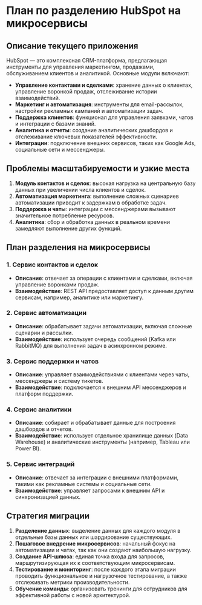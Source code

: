 # План по разделению HubSpot на микросервисы

## Описание текущего приложения

HubSpot — это комплексная CRM-платформа, предлагающая инструменты для управления маркетингом, продажами, обслуживанием клиентов и аналитикой. Основные модули включают:

- **Управление контактами и сделками**: хранение данных о клиентах, управление воронкой продаж, отслеживание истории взаимодействий.
- **Маркетинг и автоматизация**: инструменты для email-рассылок, настройки рекламных кампаний и автоматизации задач.
- **Поддержка клиентов**: функционал для управления заявками, чатов и интеграции с базами знаний.
- **Аналитика и отчеты**: создание аналитических дашбордов и отслеживание ключевых показателей эффективности.
- **Интеграции**: подключение внешних сервисов, таких как Google Ads, социальные сети и мессенджеры.

## Проблемы масштабируемости и узкие места

1. **Модуль контактов и сделок**: высокая нагрузка на центральную базу данных при увеличении числа клиентов и сделок.
2. **Автоматизация маркетинга**: выполнение сложных сценариев автоматизации приводит к задержкам в обработке задач.
3. **Поддержка и чаты**: интеграции с мессенджерами вызывают значительное потребление ресурсов.
4. **Аналитика**: сбор и обработка данных в реальном времени замедляют выполнение других функций.

## План разделения на микросервисы

### 1. Сервис контактов и сделок
- **Описание**: отвечает за операции с клиентами и сделками, включая управление воронками продаж.
- **Взаимодействие**: REST API предоставляет доступ к данным другим сервисам, например, аналитике или маркетингу.

### 2. Сервис автоматизации
- **Описание**: обрабатывает задачи автоматизации, включая сложные сценарии и рассылки.
- **Взаимодействие**: использует очередь сообщений (Kafka или RabbitMQ) для выполнения задач в асинхронном режиме.

### 3. Сервис поддержки и чатов
- **Описание**: управляет взаимодействиями с клиентами через чаты, мессенджеры и систему тикетов.
- **Взаимодействие**: подключается к внешним API мессенджеров и платформ поддержки.

### 4. Сервис аналитики
- **Описание**: собирает и обрабатывает данные для построения дашбордов и отчетов.
- **Взаимодействие**: использует отдельное хранилище данных (Data Warehouse) и аналитические инструменты (например, Tableau или Power BI).

### 5. Сервис интеграций
- **Описание**: отвечает за интеграции с внешними платформами, такими как рекламные системы и социальные сети.
- **Взаимодействие**: управляет запросами к внешним API и синхронизацией данных.

## Стратегия миграции

1. **Разделение данных**: выделение данных для каждого модуля в отдельные базы данных или шардирование существующих.
2. **Пошаговое внедрение микросервисов**: начальный фокус на автоматизации и чатах, так как они создают наибольшую нагрузку.
3. **Создание API-шлюза**: единая точка входа для запросов, маршрутизирующая их к соответствующим микросервисам.
4. **Тестирование и мониторинг**: после каждого этапа миграции проводить функциональное и нагрузочное тестирование, а также отслеживать метрики производительности.
5. **Обучение команды**: организовать тренинги для сотрудников для эффективной работы с новой архитектурой.
